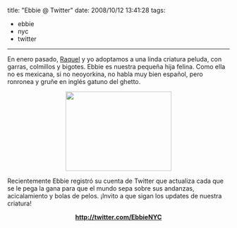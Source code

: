 title: "Ebbie @ Twitter"
date: 2008/10/12 13:41:28
tags:
- ebbie
- nyc
- twitter
---
En enero pasado, <a href="http://maggit.com.mx">Raquel</a> y yo adoptamos a una linda criatura peluda, con garras, colmillos y bigotes. Ebbie es nuestra pequeña hija felina. Como ella no es mexicana, si no neoyorkina, no habla muy bien español, pero ronronea y gruñe en inglés gatuno del ghetto.
<p style="text-align: center;"><a href="http://damog.net/old/axiombox/2008/10/ebbie.jpg"><img class="aligncenter size-medium wp-image-688" title="ebbie" src="http://damog.net/old/axiombox/2008/10/ebbie.jpg" alt="" width="240" height="180" /></a></p>

Recientemente Ebbie registró su cuenta de Twitter que actualiza cada que se le pega la gana para que el mundo sepa sobre sus andanzas, acicalamiento y bolas de pelos. ¡Invito a que sigan los updates de nuestra criatura!
<p style="text-align: center;"><strong><a href="http://twitter.com/EbbieNYC">http://twitter.com/EbbieNYC</a></strong></p>